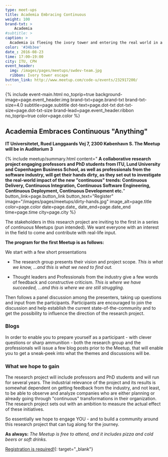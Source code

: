```yaml
---
type: meet-ups
title: Academia Embracing Continuous
weight: 100
brand-txt: >
    Academia
#subtitle: >
caption: >
  Academia is fleeing the ivory tower and entering the real world in a collaborative research project about Continuous "Anything". Join this presentation and panel discussion meetup.
color: '#34b3ee'
date_: 2016-08-23
time: 17:00—19:00
city: ITU, CPH
event_header:
  img: /images/pages/meetups/swdev-team.jpg
  ribbon: Ivory tower escape
button_link: http://www.meetup.com/code-u/events/232917200/
---
```


{% include event-main.html
no_toprip=true
background-image=page.event_header.img
brand-txt=page.brand-txt
brand-txt-size=4.0
subtitle=page.subtitle
dot-text=page.dot-txt
dot-txt-size=page.dot-txt-size
brand-lead=page.event_header.ribbon
no_toprip=true
color=page.color %}

## Academia Embraces Continuous "Anything"

__IT Universitetet, Rued Langgaards Vej 7, 2300 København S. The Meetup will be in Auditorium 3__


{% include meetup/summary.html
content="
__A collaborative research project engaging professors and PhD students from ITU, Lund University and Copenhagen Business School, as well as professionals from the software industry, will get their hands dirty, as they set out to investigate the real-world impact of the new \"continuous\" trends: Continuous Delivery, Continuous Integration, Continuous Software Engineering, Continuous Deployment, Continuous Development etc.__"
button_link=page.button_link
button_text="Register"
image="/images/pages/meetups/dirty-hands.jpg"
image_alt=page.title
color=page.color
date=page.date_
date_end=page.date_end
time=page.time
city=page.city
%}

The stakeholders in this research project are inviting to the first in a series of _continuous_ Meetups (pun intended). We want everyone with an interest in the field to come and contribute with real-life input.

__The program for the first Meetup is as follows:__

We start with a few short presentations

* The research group presents their vision and project scope. _This is what we know, ...and this is what we need to find out._

* Thought leaders and Professionals from the industry give a few words of feedback and constructive criticism. _This is where we have succeeded, ...and this is where we are still struggling._

Then follows a panel discussion among the presenters, taking up questions and input from the participants. Participants are encouraged to join the discussion and help establish the current state-of-the-community and to get the possibility to influence the direction of the research project.

### Blogs

In order to enable you to prepare yourself as a participant - with clever questions or sharp ammunition - both the research group and the professionals will issue a few blog posts prior to the Meetup, that will enable you to get a sneak-peek into what the themes and discussions will be.

### What we hope to gain

The research project will include professors and PhD students and will run for several years. The industrial relevance of the project and its results is somewhat dependent on getting feedback from the industry, and not least, to be able to observe and analyze companies who are either planning or already going through \"continuous\" transformations in their organization. The research project sets out with an ambition to measure the actual effect of these initiatives.

So essentially we hope to engage YOU - and to build a community around this research project that can tug along for the journey.

__As always:__ _The Meetup is free to attend, and it includes pizza and cold beers or soft drinks._

[Registration is required!](http://www.meetup.com/code-u/events/232917200/){: target="_blank"}
